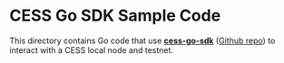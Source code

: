# CESS Go SDK Sample Code

This directory contains Go code that use [**cess-go-sdk**](https://pkg.go.dev/github.com/CESSProject/cess-go-sdk) ([Github repo](https://github.com/CESSProject/cess-go-sdk)) to interact with a CESS local node and testnet.
